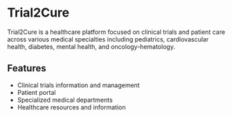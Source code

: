 # Trial2Cure

Trial2Cure is a healthcare platform focused on clinical trials and patient care across various medical specialties including pediatrics, cardiovascular health, diabetes, mental health, and oncology-hematology.

## Features
- Clinical trials information and management
- Patient portal
- Specialized medical departments
- Healthcare resources and information

